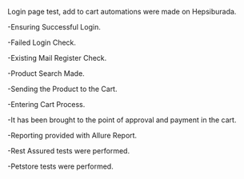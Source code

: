 Login page test, add to cart automations were made on Hepsiburada.

  -Ensuring Successful Login.
  
  -Failed Login Check.
  
  -Existing Mail Register Check.
  
  -Product Search Made.
  
  -Sending the Product to the Cart.
  
  -Entering Cart Process.
  
  -It has been brought to the point of approval and payment in the cart.
  
  -Reporting provided with Allure Report.
  
  -Rest Assured tests were performed.
  
  -Petstore tests were performed.
